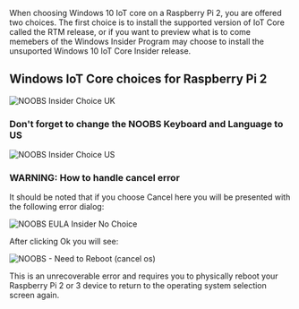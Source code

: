 When choosing Windows 10 IoT core on a Raspberry Pi 2, you are offered two choices. The first choice is to install the supported version of IoT Core called the RTM release, or if you want to preview what is to come memebers of the Windows Insider Program may choose to install the unsuported Windows 10 IoT Core Insider release. 

## Windows IoT Core choices for Raspberry Pi 2 

![NOOBS Insider Choice UK]({{site.baseurl}}/images/noobs/noobs-insider-choice-uk.jpg)


### Don't forget to change the NOOBS Keyboard and Language to US

![NOOBS Insider Choice US]({{site.baseurl}}/images/noobs/noobs-insider-choice-us.jpg)

### WARNING: How to handle cancel error

It should be noted that if you choose Cancel here you will be presented with the following error dialog:

![NOOBS EULA Insider No Choice]({{site.baseurl}}/images/noobs/noobs-eula-insider-no-choice.jpg)

After clicking Ok you will see:

![NOOBS - Need to Reboot (cancel os)]({{site.baseurl}}/images/noobs/noobs-need-to-eboot-cancel-os.jpg)

This is an unrecoverable error and requires you to physically reboot your Raspberry Pi 2 or 3 device to return to the operating system selection screen again.